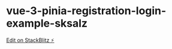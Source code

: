 # vue-3-pinia-registration-login-example-sksalz

[Edit on StackBlitz ⚡️](https://stackblitz.com/edit/vue-3-pinia-registration-login-example-sksalz)